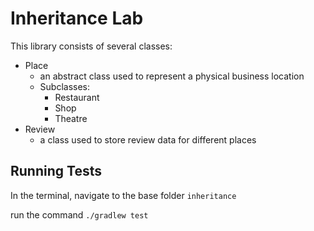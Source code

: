 # Inheritance Lab
This library consists of several classes:
- Place
  - an abstract class used to represent a physical business location
  - Subclasses:
    - Restaurant
    - Shop
    - Theatre
- Review
  - a class used to store review data for different places

## Running Tests
In the terminal, navigate to the base folder `inheritance`

run the command `./gradlew test`